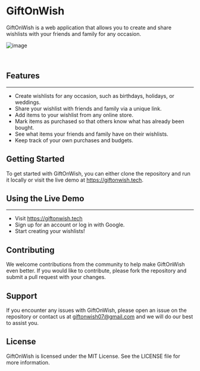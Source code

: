 # GiftOnWish
GiftOnWish is a web application that allows you to create and share wishlists with your friends and family for any occasion.
<br>

![image](https://user-images.githubusercontent.com/114147639/220123737-5cc5147b-6211-4478-a82e-a2326edb4463.png)

<br> 

## Features
***
* Create wishlists for any occasion, such as birthdays, holidays, or weddings.
* Share your wishlist with friends and family via a unique link.
* Add items to your wishlist from any online store.
* Mark items as purchased so that others know what has already been bought.
* See what items your friends and family have on their wishlists.
* Keep track of your own purchases and budgets.

## Getting Started
To get started with GiftOnWish, you can either clone the repository and run it locally or visit the live demo at 
https://giftonwish.tech.

## Using the Live Demo
***
* Visit https://giftonwish.tech
* Sign up for an account or log in with Google.
* Start creating your wishlists!

## Contributing
We welcome contributions from the community to help make GiftOnWish even better. 
If you would like to contribute, please fork the repository and submit a pull request with your changes.

## Support
If you encounter any issues with GiftOnWish, please open an issue on the repository
or contact us at giftonwish07@gmail.com and we will do our best to assist you.

## License
GiftOnWish is licensed under the MIT License. See the LICENSE file for more information.
